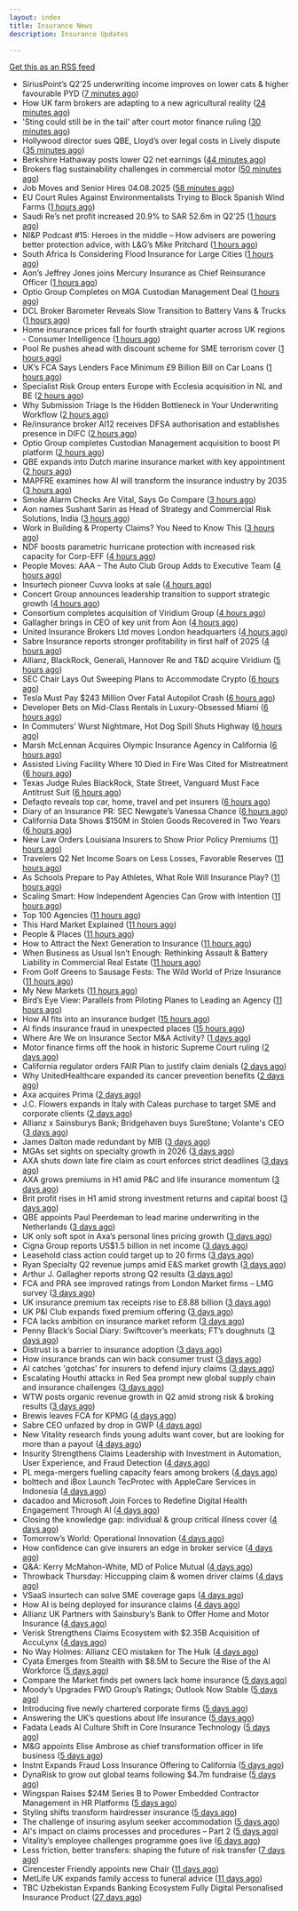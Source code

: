 ```yaml
---
layout: index
title: Insurance News
description: Insurance Updates

---
```


[Get this as an RSS feed](/insurance.rss)

<!-- news_marker starts -->
- SiriusPoint’s Q2’25 underwriting income improves on lower cats & higher favourable PYD ([7 minutes ago](https://www.reinsurancene.ws/siriuspoints-q225-underwriting-income-improves-on-lower-cats-higher-favourable-pyd/))
- How UK farm brokers are adapting to a new agricultural reality ([24 minutes ago](https://www.insurancebusinessmag.com/uk/news/breaking-news/how-uk-farm-brokers-are-adapting-to-a-new-agricultural-reality-544898.aspx))
- 'Sting could still be in the tail' after court motor finance ruling ([30 minutes ago](https://www.postonline.co.uk/news/7958304/sting-could-still-be-in-the-tail-after-court-motor-finance-ruling))
- Hollywood director sues QBE, Lloyd’s over legal costs in Lively dispute ([35 minutes ago](https://www.insurancebusinessmag.com/uk/news/breaking-news/hollywood-director-sues-qbe-lloyds-over-legal-costs-in-lively-dispute-544892.aspx))
- Berkshire Hathaway posts lower Q2 net earnings ([44 minutes ago](https://www.insurancebusinessmag.com/uk/news/breaking-news/berkshire-hathaway-posts-lower-q2-net-earnings-544886.aspx))
- Brokers flag sustainability challenges in commercial motor ([50 minutes ago](https://www.postonline.co.uk/broker/7958303/brokers-flag-sustainability-challenges-in-commercial-motor))
- Job Moves and Senior Hires 04.08.2025 ([58 minutes ago](https://insurance-edge.net/2025/08/04/job-moves-and-senior-hires-04-08-2025/))
- EU Court Rules Against Environmentalists Trying to Block Spanish Wind Farms ([1 hours ago](https://www.insurancejournal.com/news/international/2025/08/04/834398.htm))
- Saudi Re’s net profit increased 20.9% to SAR 52.6m in Q2’25 ([1 hours ago](https://www.reinsurancene.ws/saudi-res-net-profit-increased-20-9-to-sar-52-6m-in-q225/))
- NI&P Podcast #15: Heroes in the middle – How advisers are powering better protection advice, with L&G’s Mike Pritchard ([1 hours ago](https://ifamagazine.com/nip-podcast-15-heroes-in-the-middle-how-advisers-are-powering-better-protection-advice-with-lgs-mike-pritchard/))
- South Africa Is Considering Flood Insurance for Large Cities ([1 hours ago](https://www.insurancejournal.com/news/international/2025/08/04/834394.htm))
- Aon’s Jeffrey Jones joins Mercury Insurance as Chief Reinsurance Officer ([1 hours ago](https://www.reinsurancene.ws/aons-jeffrey-jones-joins-mercury-insurance-as-chief-reinsurance-officer/))
- Optio Group Completes on MGA Custodian Management Deal ([1 hours ago](https://insurance-edge.net/2025/08/04/optio-group-completes-on-mga-custodian-management-deal/))
- DCL Broker Barometer Reveals Slow Transition to Battery Vans & Trucks ([1 hours ago](https://insurance-edge.net/2025/08/04/dcl-broker-barometer-reveals-slow-transition-to-battery-vans-trucks/))
- Home insurance prices fall for fourth straight quarter across UK regions - Consumer Intelligence ([1 hours ago](https://www.insurancebusinessmag.com/uk/news/property-insurance/home-insurance-prices-fall-for-fourth-straight-quarter-across-uk-regions--consumer-intelligence-544877.aspx))
- Pool Re pushes ahead with discount scheme for SME terrorism cover ([1 hours ago](https://www.postonline.co.uk/commercial/7958285/pool-re-pushes-ahead-with-discount-scheme-for-sme-terrorism-cover))
- UK’s FCA Says Lenders Face Minimum £9 Billion Bill on Car Loans ([1 hours ago](https://www.insurancejournal.com/news/international/2025/08/04/834387.htm))
- Specialist Risk Group enters Europe with Ecclesia acquisition in NL and BE ([2 hours ago](https://www.insurancebusinessmag.com/uk/news/mergers-acquisitions/specialist-risk-group-enters-europe-with-ecclesia-acquisition-in-nl-and-be-544876.aspx))
- Why Submission Triage Is the Hidden Bottleneck in Your Underwriting Workflow ([2 hours ago](https://www.insurancejournal.com/blogs/expert-insured/2025/08/04/833691.htm))
- Re/insurance broker AI12 receives DFSA authorisation and establishes presence in DIFC ([2 hours ago](https://www.reinsurancene.ws/re-insurance-broker-ai12-receives-dfsa-authorisation-and-establishes-presence-in-difc/))
- Optio Group completes Custodian Management acquisition to boost PI platform ([2 hours ago](https://www.insurancebusinessmag.com/uk/news/mergers-acquisitions/optio-group-completes-custodian-management-acquisition-to-boost-pi-platform-544875.aspx))
- QBE expands into Dutch marine insurance market with key appointment ([2 hours ago](https://www.reinsurancene.ws/qbe-expands-into-dutch-marine-insurance-market-with-key-appointment/))
- MAPFRE examines how AI will transform the insurance industry by 2035 ([3 hours ago](https://www.reinsurancene.ws/mapfre-examines-how-ai-will-transform-the-insurance-industry-by-2035/))
- Smoke Alarm Checks Are Vital, Says Go Compare ([3 hours ago](https://insurance-edge.net/2025/08/04/smoke-alarm-checks-are-vital-says-go-compare/))
- Aon names Sushant Sarin as Head of Strategy and Commercial Risk Solutions, India ([3 hours ago](https://www.reinsurancene.ws/aon-names-sushant-sarin-as-head-of-strategy-and-commercial-risk-solutions-india/))
- Work in Building & Property Claims? You Need to Know This ([3 hours ago](https://insurance-edge.net/2025/08/04/work-in-building-property-claims-you-need-to-know-this/))
- NDF boosts parametric hurricane protection with increased risk capacity for Corp-EFF ([4 hours ago](https://www.reinsurancene.ws/ndf-boosts-parametric-hurricane-protection-with-increased-risk-capacity-for-corp-eff/))
- People Moves: AAA – The Auto Club Group Adds to Executive Team ([4 hours ago](https://www.insurancejournal.com/news/midwest/2025/08/04/834233.htm))
- Insurtech pioneer Cuvva looks at sale ([4 hours ago](https://www.insurancebusinessmag.com/uk/news/technology/insurtech-pioneer-cuvva-looks-at-sale-544863.aspx))
- Concert Group announces leadership transition to support strategic growth ([4 hours ago](https://www.reinsurancene.ws/concert-group-announces-leadership-transition-to-support-strategic-growth/))
- Consortium completes acquisition of Viridium Group ([4 hours ago](https://www.insurancebusinessmag.com/uk/news/life-insurance/consortium-completes-acquisition-of-viridium-group-544862.aspx))
- Gallagher brings in CEO of key unit from Aon ([4 hours ago](https://www.insurancebusinessmag.com/uk/news/breaking-news/gallagher-brings-in-ceo-of-key-unit-from-aon-544860.aspx))
- United Insurance Brokers Ltd moves London headquarters ([4 hours ago](https://www.insurancebusinessmag.com/uk/news/breaking-news/united-insurance-brokers-ltd-moves-london-headquarters-544859.aspx))
- Sabre Insurance reports stronger profitability in first half of 2025 ([4 hours ago](https://www.insurancebusinessmag.com/uk/news/breaking-news/sabre-insurance-reports-stronger-profitability-in-first-half-of-2025-544858.aspx))
- Allianz, BlackRock, Generali, Hannover Re and T&D acquire Viridium ([5 hours ago](https://www.reinsurancene.ws/allianz-blackrock-generali-hannover-re-and-td-acquire-viridium/))
- SEC Chair Lays Out Sweeping Plans to Accommodate Crypto ([6 hours ago](https://www.insurancejournal.com/news/national/2025/08/04/834291.htm))
- Tesla Must Pay $243 Million Over Fatal Autopilot Crash ([6 hours ago](https://www.insurancejournal.com/news/national/2025/08/04/834288.htm))
- Developer Bets on Mid-Class Rentals in Luxury-Obsessed Miami ([6 hours ago](https://www.insurancejournal.com/news/southeast/2025/08/04/834278.htm))
- In Commuters’ Wurst Nightmare, Hot Dog Spill Shuts Highway ([6 hours ago](https://www.insurancejournal.com/news/east/2025/08/04/834294.htm))
- Marsh McLennan Acquires Olympic Insurance Agency in California ([6 hours ago](https://www.insurancejournal.com/news/west/2025/08/04/834256.htm))
- Assisted Living Facility Where 10 Died in Fire Was Cited for Mistreatment ([6 hours ago](https://www.insurancejournal.com/news/east/2025/08/04/833937.htm))
- Texas Judge Rules BlackRock, State Street, Vanguard Must Face Antitrust Suit ([6 hours ago](https://www.insurancejournal.com/news/southcentral/2025/08/04/834262.htm))
- Defaqto reveals top car, home, travel and pet insurers ([6 hours ago](https://www.postonline.co.uk/personal/7958274/defaqto-reveals-top-car-home-travel-and-pet-insurers))
- Diary of an Insurance PR: SEC Newgate’s Vanessa Chance ([6 hours ago](https://www.postonline.co.uk/people/7957848/diary-of-an-insurance-pr-sec-newgate%E2%80%99s-vanessa-chance))
- California Data Shows $150M in Stolen Goods Recovered in Two Years ([6 hours ago](https://www.insurancejournal.com/news/west/2025/08/04/833832.htm))
- New Law Orders Louisiana Insurers to Show Prior Policy Premiums ([11 hours ago](https://www.insurancejournal.com/magazines/mag-features/2025/08/04/834138.htm))
- Travelers Q2 Net Income Soars on Less Losses, Favorable Reserves ([11 hours ago](https://www.insurancejournal.com/magazines/mag-features/2025/08/04/834137.htm))
- As Schools Prepare to Pay Athletes, What Role Will Insurance Play? ([11 hours ago](https://www.insurancejournal.com/magazines/mag-features/2025/08/04/834136.htm))
- Scaling Smart: How Independent Agencies Can Grow with Intention ([11 hours ago](https://www.insurancejournal.com/magazines/mag-features/2025/08/04/834135.htm))
- Top 100 Agencies ([11 hours ago](https://www.insurancejournal.com/magazines/mag-editorsnote/2025/08/04/834134.htm))
- This Hard Market Explained ([11 hours ago](https://www.insurancejournal.com/magazines/mag-features/2025/08/04/834133.htm))
- People & Places ([11 hours ago](https://www.insurancejournal.com/magazines/mag-people/2025/08/04/834132.htm))
- How to Attract the Next Generation to Insurance ([11 hours ago](https://www.insurancejournal.com/magazines/mag-features/2025/08/04/834131.htm))
- When Business as Usual Isn’t Enough: Rethinking Assault & Battery Liability in Commercial Real Estate ([11 hours ago](https://www.insurancejournal.com/magazines/mag-features/2025/08/04/834130.htm))
- From Golf Greens to Sausage Fests: The Wild World of Prize Insurance ([11 hours ago](https://www.insurancejournal.com/magazines/mag-features/2025/08/04/834129.htm))
- My New Markets ([11 hours ago](https://www.insurancejournal.com/magazines/mag-newmarkets/2025/08/04/834128.htm))
- Bird’s Eye View: Parallels from Piloting Planes to Leading an Agency ([11 hours ago](https://www.insurancejournal.com/magazines/mag-features/2025/08/04/834127.htm))
- How AI fits into an insurance budget ([15 hours ago](https://www.dig-in.com/list/how-ai-fits-into-an-insurance-budget))
- AI finds insurance fraud in unexpected places ([15 hours ago](https://www.dig-in.com/news/ai-finds-insurance-fraud-in-unexpected-places))
- Where Are We on Insurance Sector M&A Activity? ([1 days ago](https://insurance-edge.net/2025/08/02/where-are-we-on-insurance-sector-ma-activity-2/))
- Motor finance firms off the hook in historic Supreme Court ruling ([2 days ago](https://www.postonline.co.uk/news/7958301/motor-finance-firms-off-the-hook-in-historic-supreme-court-ruling))
- California regulator orders FAIR Plan to justify claim denials ([2 days ago](https://www.dig-in.com/news/regulator-orders-fair-plan-to-justify-claim-denials))
- Why UnitedHealthcare expanded its cancer prevention benefits ([2 days ago](https://www.dig-in.com/news/unitedhealth-is-expanding-their-cancer-care-coverage))
- Axa acquires Prima ([2 days ago](https://www.postonline.co.uk/personal/7958298/axa-acquires-prima))
- J.C. Flowers expands in Italy with Caleas purchase to target SME and corporate clients ([2 days ago](https://www.insurancebusinessmag.com/uk/news/mergers-acquisitions/j-c--flowers-expands-in-italy-with-caleas-purchase-to-target-sme-and-corporate-clients-544746.aspx))
- Allianz x Sainsburys Bank; Bridgehaven buys SureStone; Volante's CEO ([3 days ago](https://www.postonline.co.uk/news/7958277/allianz-x-sainsburys-bank-bridgehaven-buys-surestone-volantes-ceo))
- James Dalton made redundant by MIB ([3 days ago](https://www.postonline.co.uk/news/7958287/james-dalton-made-redundant-by-mib))
- MGAs set sights on specialty growth in 2026 ([3 days ago](https://www.insurancebusinessmag.com/uk/news/breaking-news/mgas-set-sights-on-specialty-growth-in-2026-544736.aspx))
- AXA shuts down late fire claim as court enforces strict deadlines ([3 days ago](https://www.insurancebusinessmag.com/uk/news/property-insurance/axa-shuts-down-late-fire-claim-as-court-enforces-strict-deadlines-544735.aspx))
- AXA grows premiums in H1 amid P&C and life insurance momentum ([3 days ago](https://www.insurancebusinessmag.com/uk/news/breaking-news/axa-grows-premiums-in-h1-amid-pandc-and-life-insurance-momentum-544700.aspx))
- Brit profit rises in H1 amid strong investment returns and capital boost ([3 days ago](https://www.insurancebusinessmag.com/uk/news/breaking-news/brit-profit-rises-in-h1-amid-strong-investment-returns-and-capital-boost-544717.aspx))
- QBE appoints Paul Peerdeman to lead marine underwriting in the Netherlands ([3 days ago](https://www.insurancebusinessmag.com/uk/news/marine/qbe-appoints-paul-peerdeman-to-lead-marine-underwriting-in-the-netherlands-544713.aspx))
- UK only soft spot in Axa’s personal lines pricing growth ([3 days ago](https://www.postonline.co.uk/news/7958294/uk-only-soft-spot-in-axa%E2%80%99s-personal-lines-pricing-growth))
- Cigna Group reports US$1.5 billion in net income ([3 days ago](https://www.insurancebusinessmag.com/uk/news/life-insurance/cigna-group-reports-us1-5-billion-in-net-income-544720.aspx))
- Leasehold class action could target up to 20 firms ([3 days ago](https://www.postonline.co.uk/news/7958278/leasehold-class-action-could-target-up-to-20-firms))
- Ryan Specialty Q2 revenue jumps amid E&S market growth ([3 days ago](https://www.insurancebusinessmag.com/uk/news/breaking-news/ryan-specialty-q2-revenue-jumps-amid-eands-market-growth-544714.aspx))
- Arthur J. Gallagher reports strong Q2 results ([3 days ago](https://www.insurancebusinessmag.com/uk/news/breaking-news/arthur-j--gallagher-reports-strong-q2-results-544692.aspx))
- FCA and PRA see improved ratings from London Market firms – LMG survey ([3 days ago](https://www.insurancebusinessmag.com/uk/news/breaking-news/fca-and-pra-see-improved-ratings-from-london-market-firms--lmg-survey-544691.aspx))
- UK insurance premium tax receipts rise to £8.88 billion ([3 days ago](https://www.insurancebusinessmag.com/uk/news/breaking-news/uk-insurance-premium-tax-receipts-rise-to-8-88-billion-544690.aspx))
- UK P&I Club expands fixed premium offering ([3 days ago](https://www.insurancebusinessmag.com/uk/news/marine/uk-pandi-club-expands-fixed-premium-offering-544689.aspx))
- FCA lacks ambition on insurance market reform ([3 days ago](https://www.postonline.co.uk/regulation/7958245/fca-lacks-ambition-on-insurance-market-reform))
- Penny Black’s Social Diary: Swiftcover’s meerkats; FT’s doughnuts ([3 days ago](https://www.postonline.co.uk/people/7958038/penny-black%E2%80%99s-social-diary-swiftcover%E2%80%99s-meerkats-ft%E2%80%99s-doughnuts))
- Distrust is a barrier to insurance adoption ([3 days ago](https://www.dig-in.com/opinion/distrust-is-a-barrier-to-insurance-adoption))
- How insurance brands can win back consumer trust ([3 days ago](https://www.dig-in.com/opinion/how-insurance-brands-can-win-back-consumer-trust))
- AI catches 'gotchas' for insurers to defend injury claims ([3 days ago](https://www.dig-in.com/news/ai-catches-gotchas-for-insurers-to-defend-injury-claims))
- Escalating Houthi attacks in Red Sea prompt new global supply chain and insurance challenges ([3 days ago](https://www.insurancebusinessmag.com/uk/news/marine/escalating-houthi-attacks-in-red-sea-prompt-new-global-supply-chain-and-insurance-challenges-544622.aspx))
- WTW posts organic revenue growth in Q2 amid strong risk & broking results ([3 days ago](https://www.insurancebusinessmag.com/uk/news/breaking-news/wtw-posts-organic-revenue-growth-in-q2-amid-strong-risk-and-broking-results-544566.aspx))
- Brewis leaves FCA for KPMG ([4 days ago](https://www.postonline.co.uk/news/7958288/brewis-leaves-fca-for-kpmg))
- Sabre CEO unfazed by drop in GWP ([4 days ago](https://www.postonline.co.uk/news/7958286/sabre-ceo-unfazed-by-drop-in-gwp))
- New Vitality research finds young adults want cover, but are looking for more than a payout ([4 days ago](https://ifamagazine.com/new-vitality-research-finds-young-adults-want-cover-but-are-looking-for-more-than-a-payout/))
- Insurity Strengthens Claims Leadership with Investment in Automation, User Experience, and Fraud Detection ([4 days ago](https://www.insurtechinsights.com/insurity-strengthens-claims-leadership-with-investment-in-automation-user-experience-and-fraud-detection/))
- PL mega-mergers fuelling capacity fears among brokers ([4 days ago](https://www.postonline.co.uk/broker/7958268/pl-mega-mergers-fuelling-capacity-fears-among-brokers))
- bolttech and iBox Launch TecProtec with AppleCare Services in Indonesia ([4 days ago](https://www.insurtechinsights.com/bolttech-and-ibox-launch-tecprotec-with-applecare-services-in-indonesia/))
- dacadoo and Microsoft Join Forces to Redefine Digital Health Engagement Through AI ([4 days ago](https://www.insurtechinsights.com/dacadoo-and-microsoft-join-forces-to-redefine-digital-health-engagement-through-ai/))
- Closing the knowledge gap: individual & group critical illness cover ([4 days ago](https://ifamagazine.com/closing-the-knowledge-gap-individual-group-critical-illness-cover/))
- Tomorrow’s World: Operational Innovation ([4 days ago](https://www.postonline.co.uk/personal/7958049/tomorrow%E2%80%99s-world-operational-innovation))
- How confidence can give insurers an edge in broker service ([4 days ago](https://www.postonline.co.uk/commercial/7958281/how-confidence-can-give-insurers-an-edge-in-broker-service))
- Q&A: Kerry McMahon-White, MD of Police Mutual ([4 days ago](https://www.postonline.co.uk/personal/7957854/qa-kerry-mcmahon-white-md-of-police-mutual))
- Throwback Thursday: Hiccupping claim & women driver claims ([4 days ago](https://www.postonline.co.uk/personal/7956737/throwback-thursday-hiccupping-claim-women-driver-claims))
- VSaaS insurtech can solve SME coverage gaps ([4 days ago](https://www.dig-in.com/news/vsaas-insurtech-can-solve-sme-coverage-gaps))
- How AI is being deployed for insurance claims ([4 days ago](https://www.dig-in.com/list/how-ai-is-being-deployed-for-insurance-claims))
- Allianz UK Partners with Sainsbury’s Bank to Offer Home and Motor Insurance ([4 days ago](https://www.insurtechinsights.com/allianz-uk-partners-with-sainsburys-bank-to-offer-home-and-motor-insurance/))
- Verisk Strengthens Claims Ecosystem with $2.35B Acquisition of AccuLynx ([4 days ago](https://www.insurtechinsights.com/verisk-strengthens-claims-ecosystem-with-2-35b-acquisition-of-acculynx/))
- No Way Holmes: Allianz CEO mistaken for The Hulk ([4 days ago](https://www.postonline.co.uk/news/7958276/no-way-holmes-allianz-ceo-mistaken-for-the-hulk))
- Cyata Emerges from Stealth with $8.5M to Secure the Rise of the AI Workforce ([5 days ago](https://www.insurtechinsights.com/cyata-emerges-from-stealth-with-8-5m-to-secure-the-rise-of-the-ai-workforce/))
- Compare the Market finds pet owners lack home insurance ([5 days ago](https://www.postonline.co.uk/news/7958275/compare-the-market-finds-pet-owners-lack-home-insurance))
- Moody’s Upgrades FWD Group’s Ratings; Outlook Now Stable ([5 days ago](https://www.insurtechinsights.com/moodys-upgrades-fwd-groups-ratings-outlook-now-stable/))
- Introducing five newly chartered corporate firms ([5 days ago](https://ifamagazine.com/introducing-five-newly-chartered-corporate-firms/))
- Answering the UK’s questions about life insurance ([5 days ago](https://ifamagazine.com/answering-the-uks-questions-about-life-insurance/))
- Fadata Leads AI Culture Shift in Core Insurance Technology ([5 days ago](https://www.insurtechinsights.com/fadata-leads-ai-culture-shift-in-core-insurance-technology/))
- M&G appoints Elise Ambrose as chief transformation officer in life business ([5 days ago](https://ifamagazine.com/mg-appoints-elise-ambrose-as-chief-transformation-officer-in-life-business/))
- Instnt Expands Fraud Loss Insurance Offering to California ([5 days ago](https://www.insurtechinsights.com/instnt-expands-fraud-loss-insurance-offering-to-california/))
- DynaRisk to grow out global teams following $4.7m fundraise ([5 days ago](https://www.postonline.co.uk/news/7958270/dynarisk-to-grow-out-global-teams-following-47m-fundraise))
- Wingspan Raises $24M Series B to Power Embedded Contractor Management in HR Platforms ([5 days ago](https://www.insurtechinsights.com/wingspan-raises-24m-series-b-to-power-embedded-contractor-management-in-hr-platforms/))
- Styling shifts transform hairdresser insurance ([5 days ago](https://www.postonline.co.uk/commercial/7957886/styling-shifts-transform-hairdresser-insurance))
- The challenge of insuring asylum seeker accommodation ([5 days ago](https://www.postonline.co.uk/commercial/7957907/the-challenge-of-insuring-asylum-seeker-accommodation))
- AI's impact on claims processes and procedures – Part 2 ([5 days ago](https://www.dig-in.com/news/ais-impact-on-claims-processes-and-procedures-part-2))
- Vitality’s employee challenges programme goes live ([6 days ago](https://ifamagazine.com/vitalitys-employee-challenges-programme-goes-live/))
- Less friction, better transfers: shaping the future of risk transfer ([7 days ago](https://ifamagazine.com/less-friction-better-transfers-shaping-the-future-of-risk-transfer/))
- Cirencester Friendly appoints new Chair ([11 days ago](https://ifamagazine.com/cirencester-friendly-appoints-new-chair/))
- MetLife UK expands family access to funeral advice ([11 days ago](https://ifamagazine.com/metlife-uk-expands-family-access-to-funeral-advice/))
- TBC Uzbekistan Expands Banking Ecosystem Fully Digital Personalised Insurance Product ([27 days ago](https://thefintechtimes.com/tbc-uzbekistan-launches-fully-digital-personalised-insurance-product/))

<!-- news_marker ends -->